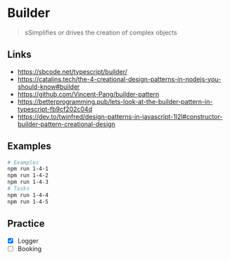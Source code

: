 # Builder

> sSimplifies or drives the creation of complex objects

## Links

- https://sbcode.net/typescript/builder/
- https://catalins.tech/the-4-creational-design-patterns-in-nodejs-you-should-know#builder
- https://github.com/Vincent-Pang/builder-pattern
- https://betterprogramming.pub/lets-look-at-the-builder-pattern-in-typescript-fb9cf202c04d
- https://dev.to/twinfred/design-patterns-in-javascript-1l2l#constructor-builder-pattern-creational-design

## Examples

```bash
# Examples
npm run 1-4-1
npm run 1-4-2
npm run 1-4-3
# Tasks
npm run 1-4-4
npm run 1-4-5
```

## Practice

- [x] Logger
- [ ] Booking
